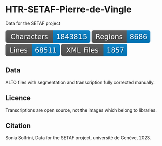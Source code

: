 # HTR-SETAF-Pierre-de-Vingle
 Data for the SETAF project

![characters badge](badges/characters.svg) ![regions badge](badges/regions.svg) ![lines badge](badges/lines.svg) ![files badge](badges/files.svg)


## Data

ALTO files with segmentation and transcription fully corrected manually.

## Licence

Transcriptions are open source, not the images which belong to libraries.

## Citation

Sonia Solfrini, Data for the SETAF project, université de Genève, 2023.
